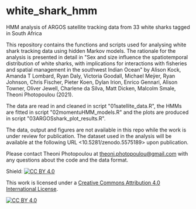 # white_shark_hmm
HMM analysis of ARGOS satellite tracking data from 33 white sharks tagged in South Africa

This repository contains the functions and scripts used for analysing white shark tracking data using hidden Markov models. The rationale for the analysis is presented in detail in "Sex and size influence the spatiotemporal distribution of white sharks, with implications for interactions with fisheries and spatial management in the southwest Indian Ocean" by Alison Kock, Amanda T Lombard, Ryan Daly, Victoria Goodall, Michael Meÿer, Ryan Johnson, Chris Fischer, Pieter Koen, Dylan Irion, Enrico Gennari, Alison Towner, Oliver Jewell, Charlene da Silva, Matt Dicken, Malcolm Smale, Theoni Photopoulou (2021). 

The data are read in and cleaned in script "01satellite_data.R", the HMMs are fitted in script "02momentuHMM_models.R" and the plots are produced in script "03ARGOSshark_plot_results.R".

The data, output and figures are not available in this repo while the work is under review for publication. The dataset used in the analysis will be available at the following URL <10.5281/zenodo.5575189> upon publication.

Please contact Theoni Photopoulou at <theoni.photopoulou@gmail.com> with any questions about the code and the data format.

Shield: [![CC BY 4.0][cc-by-shield]][cc-by]

This work is licensed under a
[Creative Commons Attribution 4.0 International License][cc-by].

[![CC BY 4.0][cc-by-image]][cc-by]

[cc-by]: http://creativecommons.org/licenses/by/4.0/
[cc-by-image]: https://i.creativecommons.org/l/by/4.0/88x31.png
[cc-by-shield]: https://img.shields.io/badge/License-CC%20BY%204.0-lightgrey.svg